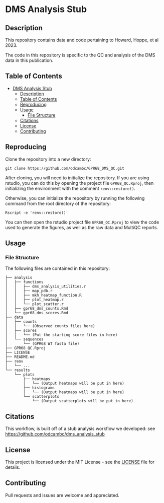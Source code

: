 # DMS Analysis Stub

## Description
This repository contains data and code pertaining to Howard, Hoppe, et al 2023.

The code in this repository is specific to the QC and analysis of the DMS data in this publication.

## Table of Contents
- [DMS Analysis Stub](#dms-analysis-stub)
  - [Description](#description)
  - [Table of Contents](#table-of-contents)
  - [Reproducing](#reproducing)
  - [Usage](#usage)
    - [File Structure](#file-structure)
  - [Citations](#citations)
  - [License](#license)
  - [Contributing](#contributing)

## Reproducing
Clone the repository into a new directory:
```
git clone https://github.com/odcambc/GPR68_DMS_QC.git
```

After cloning, you will need to initialize the repository. If you are using rstudio, you can do this by opening the project file `GPR68_QC.Rproj`, then initializing the environment with the comment `renv::restore()`.

Otherwise, you can initialize the repository by running the following command from the root directory of the repository:

```
Rscript -e 'renv::restore()'
```

You can then open the rstudio project file `GPR68_QC.Rproj` to view the code used to generate the figures, as well as the raw
data and MultiQC reports.

## Usage
### File Structure
The following files are contained in this repository:
```
├── analysis
│   ├── functions
│   │   ├── dms_analysis_utilities.r 
│   │   ├── map_pdb.r
│   │   ├── mkh_heatmap_function.R
│   │   ├── plot_heatmap.r
│   │   └── plot_scatter.r
│   ├── gpr68_dms_counts.Rmd
│   └── gpr68_dms_scores.Rmd
├── data
│   ├── counts
│   │   └── (Observed counts files here)
│   ├── scores
│   │   └── (Put the starting score files in here)
│   └── sequences
│       └── (GPR68 WT fasta file)
├── GPR68_QC.Rproj
├── LICENSE
├── README.md
├── renv
│   └── ...
└── results
    └── plots
        ├── heatmaps
        │   └── (Output heatmaps will be put in here)
        ├── histograms
        │   └── (Output heatmaps will be put in here)    
        └── scatterplots
            └── (Output scatterplots will be put in here)
```

## Citations
This workflow, is built off of a stub analysis workflow we developed: see https://github.com/odcambc/dms_analysis_stub

## License
This project is licensed under the MIT License - see the [LICENSE](LICENSE.md) file for details.

## Contributing
Pull requests and issues are welcome and appreciated.
